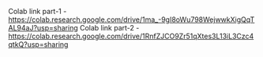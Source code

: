 Colab link part-1 - https://colab.research.google.com/drive/1ma_-9gI8oWu798WejwwkXigQqTAL94aJ?usp=sharing
Colab link part-2 - https://colab.research.google.com/drive/1RnfZJCO9Zr51qXtes3L13iL3Czc4qtkQ?usp=sharing
